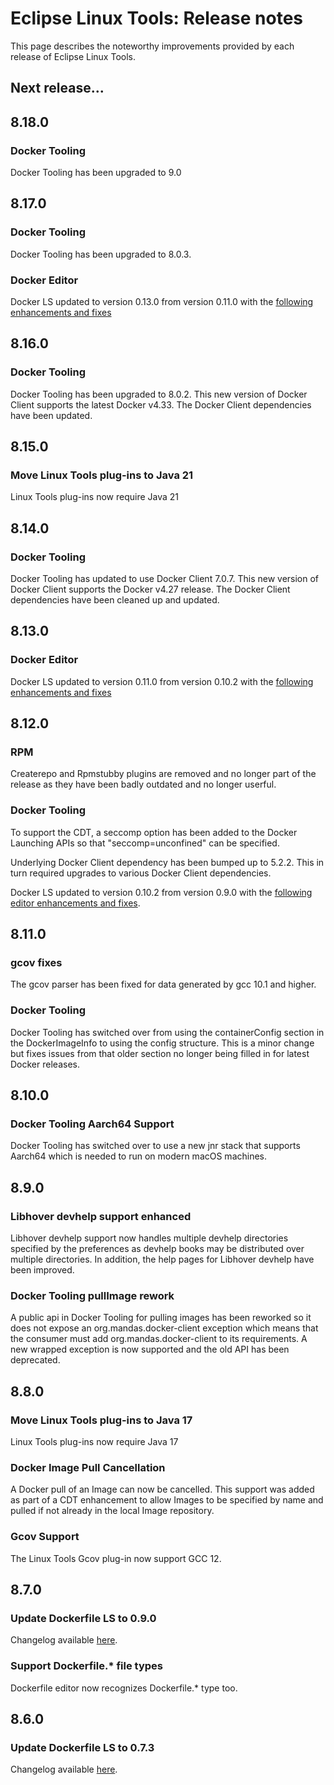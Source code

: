# Eclipse Linux Tools: Release notes

This page describes the noteworthy improvements provided by each release of Eclipse Linux Tools.

## Next release...

## 8.18.0

### Docker Tooling

Docker Tooling has been upgraded to 9.0

## 8.17.0

### Docker Tooling

Docker Tooling has been upgraded to 8.0.3.

### Docker Editor

Docker LS updated to version 0.13.0 from version 0.11.0 with the [following enhancements and fixes](https://github.com/rcjsuen/dockerfile-language-server/blob/v0.13.0/CHANGELOG.md#0130---2024-06-18)

## 8.16.0

### Docker Tooling

Docker Tooling has been upgraded to 8.0.2.  This new version of Docker Client supports the latest Docker v4.33.  The Docker Client dependencies have been updated.

## 8.15.0

### Move Linux Tools plug-ins to Java 21

Linux Tools plug-ins now require Java 21

## 8.14.0

### Docker Tooling

Docker Tooling has updated to use Docker Client 7.0.7.  This new version of Docker Client supports the Docker v4.27 release.
The Docker Client dependencies have been cleaned up and updated.

## 8.13.0

### Docker Editor

Docker LS updated to version 0.11.0 from version 0.10.2 with the [following enhancements and fixes](https://github.com/rcjsuen/dockerfile-language-server-nodejs/blob/master/CHANGELOG.md#0110---2023-09-10)

## 8.12.0

### RPM

Createrepo and Rpmstubby plugins are removed and no longer part of the release as they have been badly outdated and no longer userful. 

### Docker Tooling

To support the CDT, a seccomp option has been added to the Docker Launching APIs so that "seccomp=unconfined" can be specified.

Underlying Docker Client dependency has been bumped up to 5.2.2.  This in turn required upgrades to various Docker Client dependencies.

Docker LS updated to version 0.10.2 from version 0.9.0 with the [following editor enhancements and fixes](https://github.com/akurtakov/dockerfile-language-server-nodejs/blob/master/CHANGELOG.md#0102---2023-06-01).

## 8.11.0

### gcov fixes

The gcov parser has been fixed for data generated by gcc 10.1 and higher.

### Docker Tooling

Docker Tooling has switched over from using the containerConfig section in the DockerImageInfo to
using the config structure.  This is a minor change but fixes issues from that older section no
longer being filled in for latest Docker releases.

## 8.10.0

### Docker Tooling Aarch64 Support

Docker Tooling has switched over to use a new jnr stack that supports Aarch64 which is
needed to run on modern macOS machines.

## 8.9.0

### Libhover devhelp support enhanced

Libhover devhelp support now handles multiple devhelp directories specified by the preferences
as devhelp books may be distributed over multiple directories.  In addition, the help pages
for Libhover devhelp have been improved.

### Docker Tooling pullImage rework

A public api in Docker Tooling for pulling images has been reworked so it does not expose
an org.mandas.docker-client exception which means that the consumer must add org.mandas.docker-client
to its requirements.  A new wrapped exception is now supported and the old API has been deprecated.

## 8.8.0

### Move Linux Tools plug-ins to Java 17

Linux Tools plug-ins now require Java 17

### Docker Image Pull Cancellation

A Docker pull of an Image can now be cancelled.  This support was added
as part of a CDT enhancement to allow Images to be specified by name and
pulled if not already in the local Image repository.

### Gcov Support

The Linux Tools Gcov plug-in now support GCC 12.

## 8.7.0

### Update Dockerfile LS to 0.9.0

Changelog available [here](https://github.com/rcjsuen/dockerfile-language-server-nodejs/blob/master/CHANGELOG.md#090---2022-05-04).

### Support Dockerfile.* file types

Dockerfile editor now recognizes Dockerfile.* type too.

## 8.6.0

### Update Dockerfile LS to 0.7.3

Changelog available [here](https://github.com/rcjsuen/dockerfile-language-server-nodejs/blob/master/CHANGELOG.md#073---2021-12-12).
